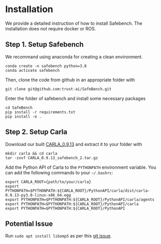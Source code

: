 <!--
 * @Date: 2021-07-18 21:46:37
 * @LastEditTime: 2023-03-11 16:59:26
 * @Description: 
-->

# Installation

We provide a detailed instruction of how to install Safebench. The installation does not require docker or ROS.

## Step 1. Setup Safebench

We recommand using anaconda for creating a clean environment.
```
conda create -n safebench python=3.8
conda activate safebench
```

Then, clone the code from github in an appropriate folder with
```
git clone git@github.com:trust-ai/SafeBench.git
```

Enter the folder of safebench and install some necessary packages
```
cd SafeBench
pip install -r requirements.txt
pip install -e .
```

## Step 2. Setup Carla

Download our built [CARLA_0.9.13](https://drive.google.com/file/d/1A4z3RKXqVYpOmsEZkPBV1Pbw3B8aeSMp/view?usp=sharing) and extract it to your folder with
```
mkdir carla && cd carla
tar -zxvf CARLA_0.9.13_safebench_2.tar.gz
```

Add the Python API of Carla to the ```PYTHONPATH``` environment variable. You can add the following commands to your `~/.bashrc`:
```
export CARLA_ROOT={path/to/your/carla}
export PYTHONPATH=$PYTHONPATH:${CARLA_ROOT}/PythonAPI/carla/dist/carla-0.9.13-py3.8-linux-x86_64.egg
export PYTHONPATH=$PYTHONPATH:${CARLA_ROOT}/PythonAPI/carla/agents
export PYTHONPATH=$PYTHONPATH:${CARLA_ROOT}/PythonAPI/carla
export PYTHONPATH=$PYTHONPATH:${CARLA_ROOT}/PythonAPI
```

## Potential Issue

Run `sudo apt install libomp5` as per this [git issue](https://github.com/carla-simulator/carla/issues/4498).

